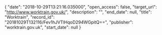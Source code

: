 {
  "date": "2018-10-29T13:21:16.035000", 
  "open_access": false, 
  "target_url": "http://www.worktrain.gov.uk/", 
  "description": "", 
  "end_date": null, 
  "title": "Worktrain", 
  "record_id": "20181029T132116/Fev1hJVTlHqoD294WGpitQ==", 
  "publisher": "worktrain.gov.uk", 
  "start_date": null
}

